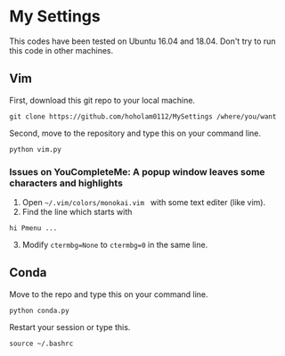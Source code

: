 # My Settings
This codes have been tested on Ubuntu 16.04 and 18.04. Don't try to run this code in other machines.
## Vim
First, download this git repo to your local machine.
```
git clone https://github.com/hoholam0112/MySettings /where/you/want
```
Second, move to the repository and type this on your command line.
```
python vim.py
```

### Issues on YouCompleteMe: A popup window leaves some characters and highlights
1) Open ```~/.vim/colors/monokai.vim ``` with some text editer (like vim).
2) Find the line which starts with
```
hi Pmenu ...
```
3) Modify ```ctermbg=None``` to ```ctermbg=0``` in the same line.

## Conda
Move to the repo and type this on your command line.
```
python conda.py
```
Restart your session or type this.
```
source ~/.bashrc
```
